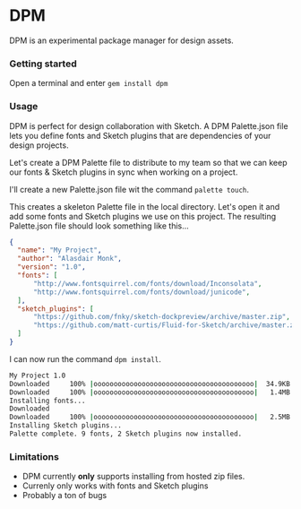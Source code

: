 # DPM

DPM is an experimental package manager for design assets.

### Getting started
Open a terminal and enter `gem install dpm`

### Usage
DPM is perfect for design collaboration with Sketch. A DPM Palette.json file lets you define fonts and Sketch plugins that are dependencies of your design projects.

Let's create a DPM Palette file to distribute to my team so that we can keep our fonts & Sketch plugins in sync when working on a project.

I'll create a new Palette.json file wit the command `palette touch`.

This creates a skeleton Palette file in the local directory. Let's open it and add some fonts and Sketch plugins we use on this project. The resulting Palette.json file should look something like this...

```JSON
{
  "name": "My Project",
  "author": "Alasdair Monk",
  "version": "1.0",
  "fonts": [
      "http://www.fontsquirrel.com/fonts/download/Inconsolata",
      "http://www.fontsquirrel.com/fonts/download/junicode",
  ],
  "sketch_plugins": [
      "https://github.com/fnky/sketch-dockpreview/archive/master.zip",
      "https://github.com/matt-curtis/Fluid-for-Sketch/archive/master.zip"
  ]
}
```

I can now run the command `dpm install`.

```sh
My Project 1.0
Downloaded     100% |oooooooooooooooooooooooooooooooooooooooo|  34.9KB 278.1KB/s ETA:   0:00:00
Downloaded     100% |oooooooooooooooooooooooooooooooooooooooo|   1.4MB 610.5KB/s ETA:   0:00:00
Installing fonts...
Downloaded
Downloaded     100% |oooooooooooooooooooooooooooooooooooooooo|   2.5MB   1.6MB/s ETA:   0:00:00
Installing Sketch plugins...
Palette complete. 9 fonts, 2 Sketch plugins now installed.
```

### Limitations
* DPM currently **only** supports installing from hosted zip files.
* Currenly only works with fonts and Sketch plugins
* Probably a ton of bugs
